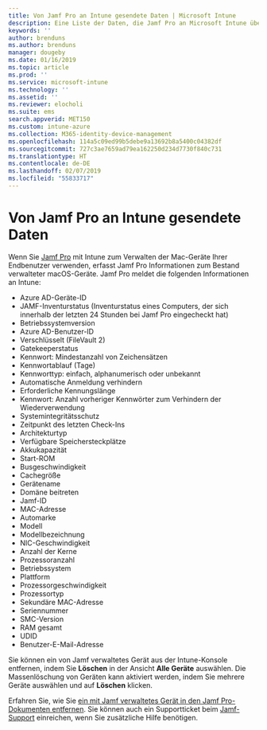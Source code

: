 ```yaml
---
title: Von Jamf Pro an Intune gesendete Daten | Microsoft Intune
description: Eine Liste der Daten, die Jamf Pro an Microsoft Intune übermittelt
keywords: ''
author: brenduns
ms.author: brenduns
manager: dougeby
ms.date: 01/16/2019
ms.topic: article
ms.prod: ''
ms.service: microsoft-intune
ms.technology: ''
ms.assetid: ''
ms.reviewer: elocholi
ms.suite: ems
search.appverid: MET150
ms.custom: intune-azure
ms.collection: M365-identity-device-management
ms.openlocfilehash: 114a5c09ed99b5debe9a13692b8a5400c04382df
ms.sourcegitcommit: 727c3ae7659ad79ea162250d234d7730f840c731
ms.translationtype: HT
ms.contentlocale: de-DE
ms.lasthandoff: 02/07/2019
ms.locfileid: "55833717"
---
```

# <a name="data-jamf-pro-sends-to-intune"></a>Von Jamf Pro an Intune gesendete Daten

Wenn Sie [Jamf Pro](https://www.jamf.com) mit Intune zum Verwalten der Mac-Geräte Ihrer Endbenutzer verwenden, erfasst Jamf Pro Informationen zum Bestand verwalteter macOS-Geräte. Jamf Pro meldet die folgenden Informationen an Intune:

* Azure AD-Geräte-ID
* JAMF-Inventurstatus (Inventurstatus eines Computers, der sich innerhalb der letzten 24 Stunden bei Jamf Pro eingecheckt hat)
* Betriebssystemversion
* Azure AD-Benutzer-ID
* Verschlüsselt (FileVault 2)
* Gatekeeperstatus
* Kennwort: Mindestanzahl von Zeichensätzen
* Kennwortablauf (Tage)
* Kennworttyp: einfach, alphanumerisch oder unbekannt
* Automatische Anmeldung verhindern
* Erforderliche Kennungslänge
* Kennwort: Anzahl vorheriger Kennwörter zum Verhindern der Wiederverwendung
* Systemintegritätsschutz
* Zeitpunkt des letzten Check-Ins
* Architekturtyp
* Verfügbare Speichersteckplätze
* Akkukapazität
* Start-ROM
* Busgeschwindigkeit
* Cachegröße
* Gerätename
* Domäne beitreten
* Jamf-ID
* MAC-Adresse
* Automarke
* Modell
* Modellbezeichnung
* NIC-Geschwindigkeit
* Anzahl der Kerne
* Prozessoranzahl
* Betriebssystem
* Plattform
* Prozessorgeschwindigkeit
* Prozessortyp
* Sekundäre MAC-Adresse
* Seriennummer
* SMC-Version
* RAM gesamt
* UDID
* Benutzer-E-Mail-Adresse


Sie können ein von Jamf verwaltetes Gerät aus der Intune-Konsole entfernen, indem Sie **Löschen** in der Ansicht **Alle Geräte** auswählen. Die Massenlöschung von Geräten kann aktiviert werden, indem Sie mehrere Geräte auswählen und auf **Löschen** klicken.

Erfahren Sie, wie Sie [ein mit Jamf verwaltetes Gerät in den Jamf Pro-Dokumenten entfernen](https://www.jamf.com/jamf-nation/articles/80/unmanaging-computers-while-preserving-their-inventory-information). Sie können auch ein Supportticket beim [Jamf-Support](https://www.jamf.com/support/) einreichen, wenn Sie zusätzliche Hilfe benötigen. 

